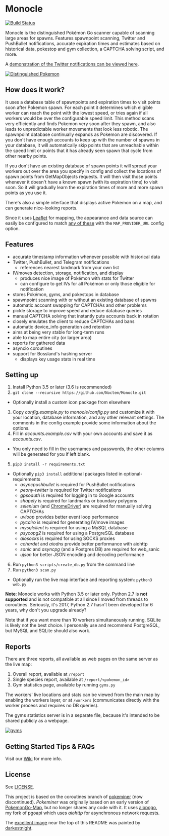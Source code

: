# Monocle

[![Build Status](https://travis-ci.org/Noctem/Monocle.svg?branch=develop)](https://travis-ci.org/Noctem/Monocle)

Monocle is the distinguished Pokémon Go scanner capable of scanning large areas for spawns. Features spawnpoint scanning, Twitter and PushBullet notifications, accurate expiration times and estimates based on historical data, pokestop and gym collection, a CAPTCHA solving script, and more.

A [demonstration of the Twitter notifications can be viewed here](https://twitter.com/SLCPokemon).

[![Distinguished Pokemon](https://i.imgur.com/9vud1wo.jpg)](https://darkestnight.deviantart.com/art/A-Distinguished-Pokeman-208009200)


## How does it work?

It uses a database table of spawnpoints and expiration times to visit points soon after Pokemon spawn. For each point it determines which eligible worker can reach the point with the lowest speed, or tries again if all workers would be over the configurable speed limit. This method scans very efficiently and finds Pokemon very soon after they spawn, and also leads to unpredictable worker movements that look less robotic. The spawnpoint database continually expands as Pokemon are discovered. If you don't have enough accounts to keep up with the number of spawns in your database, it will automatically skip points that are unreachable within the speed limit or points that it has already seen spawn that cycle from other nearby points.

If you don't have an existing database of spawn points it will spread your workers out over the area you specify in config and collect the locations of spawn points from GetMapObjects requests. It will then visit those points whenever it doesn't have a known spawn (with its expiration time) to visit soon. So it will gradually learn the expiration times of more and more spawn points as you use it.

There's also a simple interface that displays active Pokemon on a map, and can generate nice-looking reports.

Since it uses [Leaflet](http://leafletjs.com/) for mapping, the appearance and data source can easily be configured to match [any of these](https://leaflet-extras.github.io/leaflet-providers/preview/) with the `MAP_PROVIDER_URL` config option.

## Features

- accurate timestamp information whenever possible with historical data
- Twitter, PushBullet, and Telegram notifications
  - references nearest landmark from your own list
- IV/moves detection, storage, notification, and display
  - produces nice image of Pokémon with stats for Twitter
  - can configure to get IVs for all Pokémon or only those eligible for notification
- stores Pokémon, gyms, and pokestops in database
- spawnpoint scanning with or without an existing database of spawns
- automatic account swapping for CAPTCHAs and other problems
- pickle storage to improve speed and reduce database queries
- manual CAPTCHA solving that instantly puts accounts back in rotation
- closely emulates the client to reduce CAPTCHAs and bans
- automatic device_info generation and retention
- aims at being very stable for long-term runs
- able to map entire city (or larger area)
- reports for gathered data
- asyncio coroutines
- support for Bossland's hashing server
  - displays key usage stats in real time

## Setting up
1. Install Python 3.5 or later (3.6 is recommended)
2. `git clone --recursive https://github.com/Noctem/Monocle.git`
  * Optionally install a custom icon package from elsewhere
3. Copy *config.example.py* to *monocle/config.py* and customize it with your location, database information, and any other relevant settings. The comments in the config example provide some information about the options.
4. Fill in *accounts.example.csv* with your own accounts and save it as *accounts.csv*.
  * You only need to fill in the usernames and passwords, the other columns will be generated for you if left blank.
5. `pip3 install -r requirements.txt`
  * Optionally `pip3 install` additional packages listed in optional-requirements
    * *asyncpushbullet* is required for PushBullet notifications
    * *peony-twitter* is required for Twitter notifications
    * *gpsoauth* is required for logging in to Google accounts
    * *shapely* is required for landmarks or boundary polygons
    * *selenium* (and [ChromeDriver](https://sites.google.com/a/chromium.org/chromedriver/)) are required for manually solving CAPTCHAs
    * *uvloop* provides better event loop performance
    * *pycairo* is required for generating IV/move images
    * *mysqlclient* is required for using a MySQL database
    * *psycopg2* is required for using a PostgreSQL database
    * *aiosocks* is required for using SOCKS proxies
    * *cchardet* and *aiodns* provide better performance with aiohttp
    * *sanic* and *asyncpg* (and a Postgres DB) are required for web_sanic
    * *ujson* for better JSON encoding and decoding performance
6. Run `python3 scripts/create_db.py` from the command line
7. Run `python3 scan.py`
  * Optionally run the live map interface and reporting system: `python3 web.py`


**Note**: Monocle works with Python 3.5 or later only. Python 2.7 is **not supported** and is not compatible at all since I moved from threads to coroutines. Seriously, it's 2017, Python 2.7 hasn't been developed for 6 years, why don't you upgrade already?

Note that if you want more than 10 workers simultaneously running, SQLite is likely not the best choice. I personally use and recommend PostgreSQL, but MySQL and SQLite should also work.


## Reports

There are three reports, all available as web pages on the same server as the live map:

1. Overall report, available at `/report`
2. Single species report, available at `/report/<pokemon_id>`
3. Gym statistics page, available by running `gyms.py`

The workers' live locations and stats can be viewed from the main map by enabling the workers layer, or at `/workers` (communicates directly with the worker process and requires no DB queries).

The gyms statistics server is in a separate file, because it's intended to be shared publicly as a webpage.

[![gyms](https://i.imgur.com/MWpHAEWm.jpg)](monocle/static/demo/gyms.png)

## Getting Started Tips & FAQs

Visit our [Wiki](https://github.com/Noctem/Monocle/wiki) for more info.

## License

See [LICENSE](LICENSE).

This project is based on the coroutines branch of [pokeminer](https://github.com/modrzew/pokeminer/tree/coroutines) (now discontinued). *Pokeminer* was originally based on an early version of [PokemonGo-Map](https://github.com/AHAAAAAAA/PokemonGo-Map), but no longer shares any code with it. It uses [aiopogo](https://github.com/Noctem/aiopogo), my fork of pgoapi which uses *aiohttp* for asynchronous network requests.

The [excellent image](https://darkestnight.deviantart.com/art/A-Distinguished-Pokeman-208009200) near the top of this README was painted by [darkestnight](https://darkestnight.deviantart.com/).
